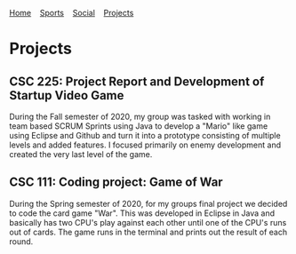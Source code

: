 [Home](https://cacooper21.github.io/index)&nbsp;&nbsp;&nbsp;
[Sports](https://cacooper21.github.io/Sports)&nbsp;&nbsp;&nbsp;
[Social](https://cacooper21.github.io/Social)&nbsp;&nbsp;&nbsp;
[Projects](https://cacooper21.github.io/Projects)


# Projects


## CSC 225: Project Report and Development of Startup Video Game
During the Fall semester of 2020, my group was tasked with working in team based SCRUM Sprints using Java to develop a "Mario" like game using Eclipse and Github and turn it into a prototype consisting of multiple levels and added features. I focused primarily on enemy development and created the very last level of the game.

## CSC 111: Coding project: Game of War
During the Spring semester of 2020, for my groups final project we decided to code the card game "War". This was developed in Eclipse in Java and basically has two CPU's play against each other until one of the CPU's runs out of cards. The game runs in the terminal and prints out the result of each round.
